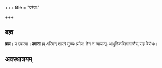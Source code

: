 +++
title = "प्रमेयाः"

+++
## ब्रह्म
**ब्रह्म**। स एवात्मा। **प्रमाता** ह्य् अस्मिन् शास्त्रे मुख्यः प्रमेयः! तेन न न्यायाद्य्-आधुनिकविज्ञानान्तैस् सह विरोधः।

## अवस्थात्रयम्


